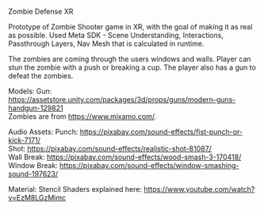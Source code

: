 Zombie Defense XR

Prototype of Zombie Shooter game in XR, with the goal of making it as real as possible.
Used Meta SDK - Scene Understanding, Interactions, Passthrough Layers, Nav Mesh that is calculated in runtime.

The zombies are coming through the users windows and walls. Player can stun the zombie with a push or breaking a cup.
The player also has a gun to defeat the zombies.


Models: Gun: https://assetstore.unity.com/packages/3d/props/guns/modern-guns-handgun-129821 \
        Zombies are from https://www.mixamo.com/.

Audio Assets: Punch: https://pixabay.com/sound-effects/fist-punch-or-kick-7171/ \
              Shot: https://pixabay.com/sound-effects/realistic-shot-81087/  \
              Wall Break: https://pixabay.com/sound-effects/wood-smash-3-170418/ \
              Window Break: https://pixabay.com/sound-effects/window-smashing-sound-197623/ 


Material: Stencil Shaders explained here: https://www.youtube.com/watch?v=EzM8LGzMjmc	
